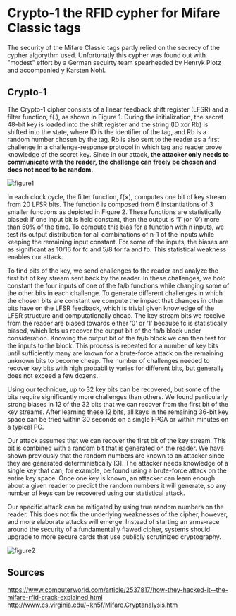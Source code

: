 # Crypto-1 the RFID cypher for Mifare Classic tags

The security of the Mifare Classic tags partly relied on the secrecy of the cypher 
algorythm used. Unfortunatly this cypher was found out with "modest" effort by a German 
secuirty team spearheaded by Henryk Plotz and accompanied y Karsten Nohl.

## Crypto-1

The Crypto-1 cipher consists of a linear feedback shift register (LFSR) and a filter 
function, f(.),  as shown in Figure 1. During the initialization, the secret 48-bit 
key is loaded into the shift register and the string (ID xor Rb) is shifted into the 
state, where ID is the identifier of the tag, and Rb is a random number chosen by the 
tag. Rb is also sent to the reader as a first challenge in a challenge-response 
protocol in which tag and reader prove knowledge of the secret key. Since in our 
attack, **the attacker only needs to communicate with the reader, the challenge can 
freely be chosen and does not need to be random.**

 

![figure1](figure1.png)

In each clock cycle, the filter function, f(×), computes one bit of key stream from 
20 LFSR bits. The function is composed from 6 instantiations of 3 smaller functions as 
depicted in Figure 2. These functions are statistically biased: if one input bit is 
held constant, then the output is ‘1’ (or ‘0’) more than 50% of the 
time. To compute this bias for a function with n inputs, we test its output 
distribution for all combinations of n-1 of the inputs while keeping the remaining 
input constant. For some of the inputs, the biases are as significant as 10/16 for fc 
and 5/8 for fa and fb. This statistical weakness enables our attack.

 

To find bits of the key, we send challenges to the reader and analyze the first bit of 
key stream sent back by the reader. In these challenges, we hold constant the four 
inputs of one of the fa/b functions while changing some of the other bits in each 
challenge. To generate different challenges in which the chosen bits are constant we 
compute the impact that changes in other bits have on the LFSR feedback, which is 
trivial given knowledge of the LFSR structure and computationally cheap. The key stream 
bits we receive from the reader are biased towards either ‘0’ or ‘1’ 
because fc is statistically biased, which lets us recover the output bit of the fa/b 
block under consideration. Knowing the output bit of the fa/b block we can then test 
for the inputs to the block. This process is repeated for a number of key bits until 
sufficiently many are known for a brute-force attack on the remaining unknown bits to 
become cheap. The number of challenges needed to recover key bits with high probability 
varies for different bits, but generally does not exceed a few dozens.

Using our technique, up to 32 key bits can be recovered, but some of the bits require 
significantly more challenges than others. We found particularly strong biases in 12 of 
the 32 bits that we can recover from the first bit of the key streams. After learning 
these 12 bits, all keys in the remaining 36-bit key space can be tried within 30 
seconds on a single FPGA or within minutes on a typical PC.

Our attack assumes that we can recover the first bit of the key stream. This bit is 
combined with a random bit that is generated on the reader. We have shown previously 
that the random numbers are known to an attacker since they are generated 
deterministically [3]. The attacker needs knowledge of a single key that can, for 
example, be found using a brute-force attack on the entire key space. Once one key is 
known, an attacker can learn enough about a given reader to predict the random numbers 
it will generate, so any number of keys can be recovered using our statistical attack.

Our specific attack can be mitigated by using true random numbers on the reader. This 
does not fix the underlying weaknesses of the cipher, however, and more elaborate 
attacks will emerge. Instead of starting an arms-race around the security of a 
fundamentally flawed cipher, systems should upgrade to more secure cards that use 
publicly scrutinized cryptography.

![figure2](figure2.png)


## Sources

https://www.computerworld.com/article/2537817/how-they-hacked-it--the-mifare-rfid-crack-explained.html
http://www.cs.virginia.edu/~kn5f/Mifare.Cryptanalysis.htm

